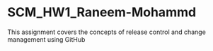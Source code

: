 # SCM_HW1_Raneem-Mohammd
This assignment covers the concepts of release control and change management using GitHub
